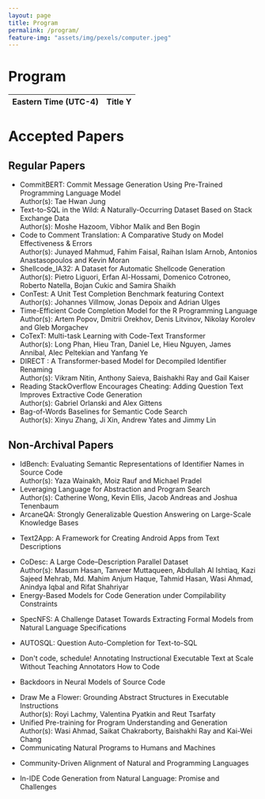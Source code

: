 ```yaml
---
layout: page
title: Program
permalink: /program/
feature-img: "assets/img/pexels/computer.jpeg"
---
```


# Program




| Eastern Time (UTC-4)   |  Title Y   |
|:-----------------|:-----------------|


<!-- |9:00-9:05 |Opening Remarks |
|9:05-9:35 |**Invited Talk: [Eran Yahav](https://nlp4prog.github.io/2021/speakers/#eran_yahav)** |
|9:35-10:05 |**Invited Talk: [Charles Sutton](https://nlp4prog.github.io/2021/speakers/#charles_sutton)**  | -->
<!-- |10:05-10:30 | **Contributed Talk**:  _Code to Comment Translation: A Comparative Study on Model Effectiveness & Errors / Junayed Mahmud, Fahim Faisal, Raihan Islam Arnob, Antonios Anastasopoulos and Kevin Moran_ <br> <br>  **Contributed Talk**: _ConTest: A Unit Test Completion Benchmark featuring Context / Johannes Villmow, Jonas Depoix and Adrian Ulges_ |
|10:30-11:30 | **First poster session** <br>  _- Code to Comment Translation: A Comparative Study on Model Effectiveness & Errors <br> - ConTest: A Unit Test Completion Benchmark featuring Context <br>- CommitBERT: Commit Message Generation Using Pre-Trained Programming Language Model <br> - Time-Efficient Code Completion Model for the R Language <br> - CoTexT: Multi-task Learning with Code-Text Transformer <br> - DIRECT : A Transformer-based Model for Decompiled Identifier Renaming <br> - Text2App: A Framework for Creating Android Apps from Text Descriptions <br> - AUTOSQL: Question Auto-Completion for Text-to-SQL <br> - Don't code, schedule! Annotating Instructional Executable Text at Scale Without Teaching Annotators How to Code <br> - Backdoors in Neural Models of Source Code <br> - Draw Me a Flower: Grounding Abstract Structures in Executable Instructions <br> - CoDesc: A Large Code–Description Parallel Dataset <br> - Logic-Consistency Text Generation from Semantic Parses <br> - Awakening Latent Grounding from Pretrained Language Models for Semantic Parsing_ <br>|
|11:30-12:00 |**Invited Talk: [Mirella Lapata](https://nlp4prog.github.io/2021/speakers/#mirella_lapata)** |
|12:00-12:30 |**Invited Talk: [Julia Hockenmaier](https://nlp4prog.github.io/2021/speakers/#julia_hockenmaier)** |
|12:30-13:30 | Break |
|13:30-14:00 |**Invited Talk: [Percy Liang](https://nlp4prog.github.io/2021/speakers/#percy_liang)** |
|14:00-14:30   | **Invited Talk: [Stefanie Tellex](https://nlp4prog.github.io/2021/speakers/#stefanie_tellex)**|
|14:30-15:15| Open Discussion |
|15:15-15:45 |**Invited Talk: [Lin Tan](https://nlp4prog.github.io/2021/speakers/#lin_tan)** |
|15:45-16:15 |**Invited Talk: [Brad Myers](https://nlp4prog.github.io/2021/speakers/#brad_myers)** |
|16:15-16:40 |**Contributed Talk**: _In-IDE Code Generation from Natural Language: Promise and Challenges / Frank F. Xu, Bogdan Vasilescu and Graham Neubig_ <br> <br> **Contributed Talk**: _Leveraging Language for Abstraction and Program Search / Catherine Wong, Kevin Ellis, Jacob Andreas and Joshua Tenenbaum_  |
|16:40-17:35| **Second Poster Session** <br>_- In-IDE Code Generation from Natural Language: Promise and Challenges<br>- Leveraging Language for Abstraction and Program Search<br>- Text-to-SQL in the wild: A naturally-occurring dataset based on Stack Exchange Data <br>- Shellcode_IA32: A Dataset for Automatic Shellcode Generation <br>- Reading StackOverflow Encourages Cheating: Adding Question Text Improves Extractive Code Generation <br>- Bag-of-Words Baselines for Semantic Code Search <br>- ArcaneQA: Strongly Generalizable Question Answering on Large-Scale Knowledge Bases <br>- Energy-Based Models for Code Generation under Compilability Constraints <br>- SpecNFS: A Challenge Dataset Towards Extracting Formal Models from Natural Language Specifications <br>- Communicating Natural Programs to Humans and Machines <br>- Community-Driven Alignment of Natural and Programming Languages <br>- IdBench: Evaluating Semantic Representations of Identifier Names in Source Code  <br>- Unified Pre-training for Program Understanding and Generation <br>- Analysis of Tree-Structured Architectures for Code Generation <br>- Disentangled Code Representation Learning for Multiple Programming Languages_ |
|17:35-17:45 | Concluding Remarks|
 -->

# Accepted Papers

## Regular Papers
+ CommitBERT: Commit Message Generation Using Pre-Trained Programming Language Model <br>
Author(s): Tae Hwan Jung
+  Text-to-SQL in the Wild: A Naturally-Occurring Dataset Based on Stack Exchange Data <br>
Author(s): Moshe Hazoom, Vibhor Malik and Ben Bogin
+  Code to Comment Translation: A Comparative Study on Model Effectiveness & Errors <br>
Author(s): Junayed Mahmud, Fahim Faisal, Raihan Islam Arnob, Antonios Anastasopoulos and Kevin Moran
+  Shellcode_IA32: A Dataset for Automatic Shellcode Generation <br>
Author(s): Pietro Liguori, Erfan Al-Hossami, Domenico Cotroneo, Roberto Natella, Bojan Cukic and Samira Shaikh 
+ ConTest: A Unit Test Completion Benchmark featuring Context <br>
Author(s): Johannes Villmow, Jonas Depoix and Adrian Ulges
+  Time-Efficient Code Completion Model for the R Programming Language <br>
Author(s): Artem Popov, Dmitrii Orekhov, Denis Litvinov, Nikolay Korolev and Gleb Morgachev
+  CoTexT: Multi-task Learning with Code-Text Transformer <br>
Author(s): Long Phan, Hieu Tran, Daniel Le, Hieu Nguyen, James Annibal, Alec Peltekian and Yanfang Ye
+  DIRECT : A Transformer-based Model for Decompiled Identifier Renaming <br>
Author(s): Vikram Nitin, Anthony Saieva, Baishakhi Ray and Gail Kaiser 
+  Reading StackOverflow Encourages Cheating: Adding Question Text Improves Extractive Code Generation <br>
Author(s): Gabriel Orlanski and Alex Gittens
+  Bag-of-Words Baselines for Semantic Code Search <br>
Author(s): Xinyu Zhang, Ji Xin, Andrew Yates and Jimmy Lin



## Non-Archival Papers
+ IdBench: Evaluating Semantic Representations of Identifier Names in Source Code <br>
Author(s): Yaza Wainakh, Moiz Rauf and Michael Pradel
+ Leveraging Language for Abstraction and Program Search <br>
Author(s): Catherine Wong, Kevin Ellis, Jacob Andreas and Joshua Tenenbaum
+  ArcaneQA: Strongly Generalizable Question Answering on Large-Scale Knowledge Bases <br>
<!-- Author(s): Yu Gu and Yu Su -->
+  Text2App: A Framework for Creating Android Apps from Text Descriptions <br>
<!-- Author(s): Masum Hasan, Kazi Sajeed Mehrab, Wasi Ahmad and Rifat Shahriyar -->
+  CoDesc: A Large Code–Description Parallel Dataset <br>
Author(s): Masum Hasan, Tanveer Muttaqueen, Abdullah Al Ishtiaq, Kazi Sajeed Mehrab, Md. Mahim Anjum Haque, Tahmid Hasan, Wasi Ahmad, Anindya Iqbal and Rifat Shahriyar 
+  Energy-Based Models for Code Generation under Compilability Constraints <br>
<!-- Author(s): Tomasz Korbak, Hady Elsahar, GermÃ¡n Kruszewski and Marc Dymetman -->
+  SpecNFS: A Challenge Dataset Towards Extracting Formal Models from Natural Language Specifications <br>
<!-- Author(s): Sayontan Ghosh, Amanpreet Singh, Alex Merenstein, Wei Su, Scott Smolka, Erez Zadok and Niranjan Balasubramanian -->
+  AUTOSQL: Question Auto-Completion for Text-to-SQL <br>
<!-- Author(s): Naihao Deng, Shuaichen Chang, Peng Shi, Tao Yu and Rui Zhang -->
+  Don't code, schedule! Annotating Instructional Executable Text at Scale Without Teaching Annotators How to Code <br>
<!-- Author(s): Uri Goren and Reut Tsarfaty  -->
+ Backdoors in Neural Models of Source Code <br>
<!-- Author(s): Goutham Ramakrishnan and Aws Albarghouthi -->
+  Draw Me a Flower: Grounding Abstract Structures in Executable Instructions <br>
Author(s): Royi Lachmy, Valentina Pyatkin and Reut Tsarfaty 
+  Unified Pre-training for Program Understanding and Generation <br>
Author(s): Wasi Ahmad, Saikat Chakraborty, Baishakhi Ray and Kai-Wei Chang
+  Communicating Natural Programs to Humans and Machines <br>
<!-- Author(s): Sam Acquaviva, Yewen Pu, Marta Kryven, Theodoros Sechopoulos, MH Tessler and Joshua Tenenbaum -->
+  Community-Driven Alignment of Natural and Programming Languages <br>
<!-- Author(s): Leonardo Hernandez-Cano, Yewen Pu, Robert Hawkins, Josh Tenenbaum and Armando Solar-Lezama -->
+  In-IDE Code Generation from Natural Language: Promise and Challenges <br>
<!-- Author(s): Frank F. Xu, Bogdan Vasilescu and Graham Neubig -->
